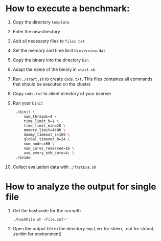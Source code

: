 # How to execute a benchmark:

1. Copy the directory `template`
2. Enter the new directory
3. Add all necessary files to `files.txt`
4. Set the memory and time limit in `overview.dat`
5. Copy the binary into the directory `bin`
6. Adapt the name of the binary in `start.sh`
7. Run `./start.sh` to create `cmds.txt`. This files containes all commands that
   should be executed on the cluster.
8. Copy `cmds.txt` to client directory of your bserver
9. Run your `binit`
   
   ```bash
    ./binit \
        num_threads=4 \
        time_limit_h=1 \
        time_limit_min=20 \
        memory_limit=4400 \
        dummy_timeout_s=100 \
        global_timeout_h=24 \
        num_nodes=60 \
        num_cores_reserved=16 \
        use_every_nth_core=4; \
    ./bview
   ```

10. Collect evaluation data with `./fastEva.sh`



# How to analyze the output for single file

1. Get the hashcode for the run with
   
   ```bash
   ./hashFile.sh <file.cnf>"
   ```

2. Open the output file in the directory `tmp`
   (.err for stderr, .out for stdout, .runlim for environment)